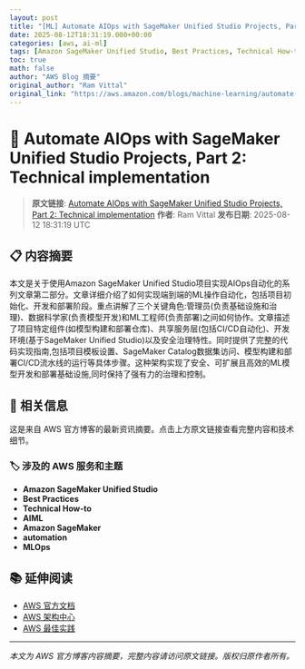 ```yaml
---
layout: post
title: "[ML] Automate AIOps with SageMaker Unified Studio Projects, Part 2: Technical implementation"
date: 2025-08-12T18:31:19.000+00:00
categories: [aws, ai-ml]
tags: [Amazon SageMaker Unified Studio, Best Practices, Technical How-to, AIML, Amazon SageMaker, automation, MLOps]
toc: true
math: false
author: "AWS Blog 摘要"
original_author: "Ram Vittal"
original_link: "https://aws.amazon.com/blogs/machine-learning/automate-aiops-with-sagemaker-unified-studio-projects-part-2-technical-implementation/"
---
```


# 🤖 Automate AIOps with SageMaker Unified Studio Projects, Part 2: Technical implementation

> **原文链接**: [Automate AIOps with SageMaker Unified Studio Projects, Part 2: Technical implementation](https://aws.amazon.com/blogs/machine-learning/automate-aiops-with-sagemaker-unified-studio-projects-part-2-technical-implementation/)
> **作者**: Ram Vittal
> **发布日期**: 2025-08-12 18:31:19 UTC

## 📋 内容摘要

本文是关于使用Amazon SageMaker Unified Studio项目实现AIOps自动化的系列文章第二部分。文章详细介绍了如何实现端到端的ML操作自动化，包括项目初始化、开发和部署阶段。重点讲解了三个关键角色:管理员(负责基础设施和治理)、数据科学家(负责模型开发)和ML工程师(负责部署)之间如何协作。文章描述了项目特定组件(如模型构建和部署仓库)、共享服务层(包括CI/CD自动化)、开发环境(基于SageMaker Unified Studio)以及安全治理特性。同时提供了完整的代码实现指南,包括项目模板设置、SageMaker Catalog数据集访问、模型构建和部署CI/CD流水线的运行等具体步骤。这种架构实现了安全、可扩展且高效的ML模型开发和部署基础设施,同时保持了强有力的治理和控制。

## 🔗 相关信息

这是来自 AWS 官方博客的最新资讯摘要。点击上方原文链接查看完整内容和技术细节。

### 🏷️ 涉及的 AWS 服务和主题

- **Amazon SageMaker Unified Studio**
- **Best Practices**
- **Technical How-to**
- **AIML**
- **Amazon SageMaker**
- **automation**
- **MLOps**

## 📚 延伸阅读

- [AWS 官方文档](https://docs.aws.amazon.com/)
- [AWS 架构中心](https://aws.amazon.com/architecture/)
- [AWS 最佳实践](https://aws.amazon.com/architecture/well-architected/)

---

*本文为 AWS 官方博客内容摘要，完整内容请访问原文链接。版权归原作者所有。*